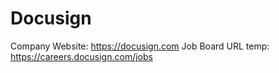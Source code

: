 # Docusign

Company Website: https://docusign.com
Job Board URL temp: https://careers.docusign.com/jobs